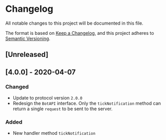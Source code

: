 # Changelog

All notable changes to this project will be documented in this file.

The format is based on [Keep a Changelog](https://keepachangelog.com/en/1.0.0/),
and this project adheres to [Semantic Versioning](https://semver.org/spec/v2.0.0.html).

## [Unreleased]

## [4.0.0] - 2020-04-07

### Changed

* Update to protocol version `2.0.0`
* Redesign the `BotAPI` interface. Only the `tickNotification` method can return a single `request` to be sent to the server.

### Added

- New handler method `tickNotification`